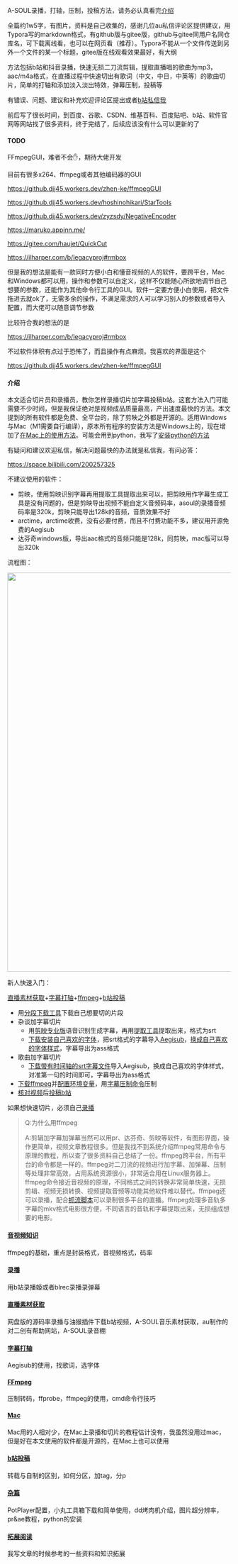 A-SOUL录播，打轴，压制，投稿方法，请务必认真看完[介绍](#介绍)

全篇约1w5字，有图片，资料是自己收集的，感谢几位au私信评论区提供建议，用Typora写的markdown格式，有github版与gitee版，github与gitee同用户名同仓库名，可下载离线看，也可以在网页看（推荐）。Typora不能从一个文件传送到另外一个文件的某一个标题，gitee版在线观看效果最好，有大纲

方法包括b站和抖音录播，快速无损二刀流剪辑，提取直播唱的歌曲为mp3，aac/m4a格式，在直播过程中快速切出有歌词（中文，中日，中英等）的歌曲切片，简单的打轴和添加淡入淡出特效，弹幕压制，投稿等

有错误、问题、建议和补充欢迎评论区提出或者[b站私信我](https://space.bilibili.com/200257325/)

前后写了很长时间，到百度、谷歌、CSDN、维基百科、百度贴吧、b站、软件官网等网站找了很多资料，终于完结了，后续应该没有什么可以更新的了

#### TODO

FFmpegGUI，难者不会:hand:，期待大佬开发

目前有很多x264、ffmpeg或者其他编码器的GUI

https://github.djj45.workers.dev/zhen-ke/ffmpegGUI

https://github.djj45.workers.dev/hoshinohikari/StarTools

https://github.djj45.workers.dev/zyzsdy/NegativeEncoder

https://maruko.appinn.me/

https://gitee.com/haujet/QuickCut

https://ilharper.com/b/legacyproj#rmbox

但是我的想法是能有一款同时方便小白和懂音视频的人的软件，要跨平台，Mac和Windows都可以用，操作和参数可以自定义，这样不仅能随心所欲地调节自己想要的参数，还能作为其他命令行工具的GUI。软件一定要方便小白使用，把文件拖进去就ok了，无需多余的操作，不满足需求的人可以学习别人的参数或者导入配置，而大佬可以随意调节参数

比较符合我的想法的是

https://ilharper.com/b/legacyproj#rmbox

不过软件体积有点过于恐怖了，而且操作有点麻烦。我喜欢的界面是这个

https://github.djj45.workers.dev/zhen-ke/ffmpegGUI

#### 介绍

本文适合切片员和录播员，教你怎样录播切片加字幕投稿b站。这套方法入门可能需要不少时间，但是我保证绝对是视频成品质量最高，产出速度最快的方法。本文提到的所有软件都是免费、全平台的，除了剪映之外都是开源的。适用Windows与Mac（M1需要自行编译），原本所有程序的安装方法是Windows上的，现在增加了[在Mac上的使用方法](./mac.md)。可能会用到python，我写了[安装python的方法](./杂篇.md#python)

有疑问和建议欢迎私信，解决问题最快的办法就是私信我，有问必答：

https://space.bilibili.com/200257325

不建议使用的软件：

- 剪映，使用剪映识别字幕再用提取工具提取出来可以，把剪映用作字幕生成工具是没有问题的，但是剪映导出视频不能自定义音频码率，asoul的录播音频码率是320k，剪映只能导出128k的音频，音质效果不好
- arctime，arctime收费，没有必要付费，而且不付费功能不多，建议用开源免费的Aegisub
- 达芬奇windows版，导出aac格式的音频只能是128k，同剪映，mac版可以导出320k

流程图：

<img src="https://cdn.jsdelivr.net/gh/djj45/asoul@master/picture/asoul.svg" width=900 />

新人快速入门：

[直播素材获取](./直播素材获取.md)+[字幕打轴](./字幕打轴.md)+[ffmpeg](./ffmpeg.md)+[b站投稿](./b站投稿.md)

- 用[分段下载工具](./直播素材获取.md#原画录播片段下载)下载自己想要切的片段
- 杂谈加字幕切片
  - 用[剪映专业版](https://lv.ulikecam.com/)语音识别生成字幕，再用[提取工具](./字幕打轴.md#自动生成字幕)提取出来，格式为srt
  - [下载安装自己喜欢的字体](./字幕打轴.md#字体)，把srt格式的字幕导入[Aegisub](./字幕打轴.md#下载)，[换成自己喜欢的字体样式](./字幕打轴.md#设置字幕样式)，字幕导出为ass格式
- 歌曲加字幕切片
  - [下载带有时间轴的srt字幕文件](./字幕打轴.md#LRC歌词)导入Aegisub，换成自己喜欢的字体样式，对准第一句的时间即可，字幕导出为ass格式
- [下载ffmpeg](./ffmpeg.md#ffmpeg下载及配置)并[配置环境变量](./ffmpeg.md#配置环境变量)，用[字幕压制命令](./ffmpeg.md#字幕压制)压制
- [核对视频](./ffmpeg.md#ffprobe的使用)后[投稿b站](./b站投稿.md)

如果想快速切片，必须自己[录播](./录播.md)

> Q:为什么用ffmpeg
>
> A:剪辑加字幕加弹幕当然可以用pr、达芬奇、剪映等软件，有图形界面，操作更简单，视频文章教程很多。但是我找不到系统介绍ffmpeg常用命令与原理的教程，所以查了很多资料自己总结了一份。ffmpeg跨平台，所有平台的命令都是一样的。ffmpeg对二刀流的视频进行加字幕、加弹幕、压制等处理非常高效，占用系统资源很小，非常适合用在Linux服务器上。ffmpeg命令接近音视频的原理，不同格式之间的转换非常简单快速，无损剪辑、视频无损转换、视频提取音频等功能其他软件难以替代。ffmpeg还可以录播，配合[抓流脚本](https://github.djj45.workers.dev/wbt5/real-url)可以录制很多平台的直播。ffmpeg处理多音轨多字幕的mkv格式电影很方便，不同语言的音轨和字幕提取出来，无损组成想要的电影。

#### [音视频知识](./音视频知识.md)

ffmpeg的基础，重点是封装格式，音视频格式，码率

#### [录播](./录播.md)

用b站录播姬或者blrec录播录弹幕

#### [直播素材获取](./直播素材获取.md)

网盘版的源码率录播与油猴插件下载b站视频，A-SOUL音乐素材获取，au制作的对二创有帮助网站，A-SOUL录音棚

#### [字幕打轴](./字幕打轴.md)

Aegisub的使用，找歌词，选字体

#### [FFmpeg](./ffmpeg.md)

压制转码，ffprobe，ffmpeg的使用，cmd命令行技巧

#### [Mac](./mac.md)

Mac用的人相对少，在Mac上录播和切片的教程估计没有，我虽然没用过mac，但是好在本文使用的软件都是开源的，在Mac上也可以使用

#### [b站投稿](./b站投稿.md)

转载与自制的区别，如何分区，加tag，分p

#### [杂篇](./杂篇.md)

PotPlayer配置，小丸工具箱下载和简单使用，dd烤肉机介绍，图片超分辨率，pr&ae教程，python的安装

#### [拓展阅读](./拓展阅读.md)

我写文章的时候参考的一些资料和知识拓展